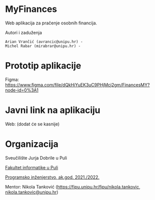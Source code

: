 # MyFinances
Web aplikacija za pračenje osobnih financija.

Autori i zaduženja

    Arian Vrančić (avrancic@unipu.hr) - 
    Michel Rabar (mirabrar@unipu.hr) - 

# Prototip aplikacije

Figma: https://www.figma.com/file/dQkHiYuEK3uC9PHjMcj2gm/FinancesMY?node-id=0%3A1

# Javni link na aplikaciju

Web: (dodat će se kasnije)
# Organizacija

Sveučilište Jurja Dobrile u Puli

<a href="https://fipu.unipu.hr/" target="_blank">Fakultet informatike u Puli</a>


<a href="https://www.notion.so/fiputreca/Programsko-in-enjerstvo-e353945331df468e8382cdad1e91c4b8" target="_blank">Programsko inženjerstvo, ak.god. 2021./2022.
</a>

Mentor: Nikola Tanković (https://fipu.unipu.hr/fipu/nikola.tankovic, nikola.tankovic@unipu.hr)

